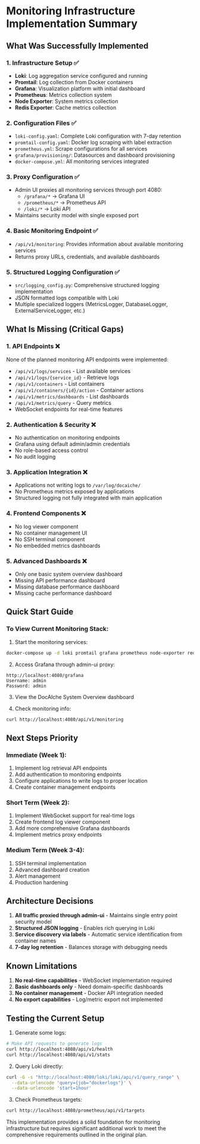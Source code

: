 # Monitoring Infrastructure Implementation Summary

## What Was Successfully Implemented

### 1. Infrastructure Setup ✅
- **Loki**: Log aggregation service configured and running
- **Promtail**: Log collection from Docker containers
- **Grafana**: Visualization platform with initial dashboard
- **Prometheus**: Metrics collection system
- **Node Exporter**: System metrics collection
- **Redis Exporter**: Cache metrics collection

### 2. Configuration Files ✅
- `loki-config.yaml`: Complete Loki configuration with 7-day retention
- `promtail-config.yaml`: Docker log scraping with label extraction
- `prometheus.yml`: Scrape configurations for all services
- `grafana/provisioning/`: Datasources and dashboard provisioning
- `docker-compose.yml`: All monitoring services integrated

### 3. Proxy Configuration ✅
- Admin UI proxies all monitoring services through port 4080:
  - `/grafana/*` → Grafana UI
  - `/prometheus/*` → Prometheus API
  - `/loki/*` → Loki API
- Maintains security model with single exposed port

### 4. Basic Monitoring Endpoint ✅
- `/api/v1/monitoring`: Provides information about available monitoring services
- Returns proxy URLs, credentials, and available dashboards

### 5. Structured Logging Configuration ✅
- `src/logging_config.py`: Comprehensive structured logging implementation
- JSON formatted logs compatible with Loki
- Multiple specialized loggers (MetricsLogger, DatabaseLogger, ExternalServiceLogger, etc.)

## What Is Missing (Critical Gaps)

### 1. API Endpoints ❌
None of the planned monitoring API endpoints were implemented:
- `/api/v1/logs/services` - List available services
- `/api/v1/logs/{service_id}` - Retrieve logs
- `/api/v1/containers` - List containers
- `/api/v1/containers/{id}/action` - Container actions
- `/api/v1/metrics/dashboards` - List dashboards
- `/api/v1/metrics/query` - Query metrics
- WebSocket endpoints for real-time features

### 2. Authentication & Security ❌
- No authentication on monitoring endpoints
- Grafana using default admin/admin credentials
- No role-based access control
- No audit logging

### 3. Application Integration ❌
- Applications not writing logs to `/var/log/docaiche/`
- No Prometheus metrics exposed by applications
- Structured logging not fully integrated with main application

### 4. Frontend Components ❌
- No log viewer component
- No container management UI
- No SSH terminal component
- No embedded metrics dashboards

### 5. Advanced Dashboards ❌
- Only one basic system overview dashboard
- Missing API performance dashboard
- Missing database performance dashboard
- Missing cache performance dashboard

## Quick Start Guide

### To View Current Monitoring Stack:

1. Start the monitoring services:
```bash
docker-compose up -d loki promtail grafana prometheus node-exporter redis-exporter
```

2. Access Grafana through admin-ui proxy:
```
http://localhost:4080/grafana
Username: admin
Password: admin
```

3. View the DocAIche System Overview dashboard

4. Check monitoring info:
```bash
curl http://localhost:4080/api/v1/monitoring
```

## Next Steps Priority

### Immediate (Week 1):
1. Implement log retrieval API endpoints
2. Add authentication to monitoring endpoints
3. Configure applications to write logs to proper location
4. Create container management endpoints

### Short Term (Week 2):
1. Implement WebSocket support for real-time logs
2. Create frontend log viewer component
3. Add more comprehensive Grafana dashboards
4. Implement metrics proxy endpoints

### Medium Term (Week 3-4):
1. SSH terminal implementation
2. Advanced dashboard creation
3. Alert management
4. Production hardening

## Architecture Decisions

1. **All traffic proxied through admin-ui** - Maintains single entry point security model
2. **Structured JSON logging** - Enables rich querying in Loki
3. **Service discovery via labels** - Automatic service identification from container names
4. **7-day log retention** - Balances storage with debugging needs

## Known Limitations

1. **No real-time capabilities** - WebSocket implementation required
2. **Basic dashboards only** - Need domain-specific dashboards
3. **No container management** - Docker API integration needed
4. **No export capabilities** - Log/metric export not implemented

## Testing the Current Setup

1. Generate some logs:
```bash
# Make API requests to generate logs
curl http://localhost:4080/api/v1/health
curl http://localhost:4080/api/v1/stats
```

2. Query Loki directly:
```bash
curl -G -s "http://localhost:4080/loki/loki/api/v1/query_range" \
  --data-urlencode 'query={job="dockerlogs"}' \
  --data-urlencode 'start=1hour'
```

3. Check Prometheus targets:
```bash
curl http://localhost:4080/prometheus/api/v1/targets
```

This implementation provides a solid foundation for monitoring infrastructure but requires significant additional work to meet the comprehensive requirements outlined in the original plan.